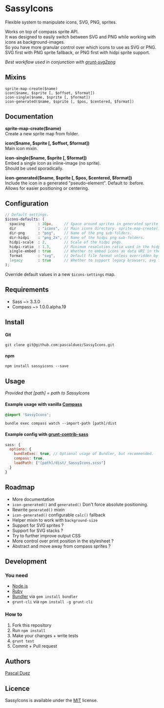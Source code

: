 # SassyIcons

Flexible system to manipulate icons, SVG, PNG, sprites.  

Works on top of compass sprite API.  
It was designed to easily switch between SVG and PNG while working with icons as background-images.  
So you have more granular control over which icons to use as SVG or PNG.  
SVG first with PNG sprite fallback, or PNG first with hidpi sprite support.  

*Best workflow used in conjunction with [grunt-svg2png](https://github.com/pascalduez/grunt-svg2png)*


## Mixins

`sprite-map-create($name)`  
`icon($name, $sprite [, $offset, $format])`  
`icon-single($name, $sprite [, $format])`  
`icon-generated($name, $sprite [, $pos, $centered, $format])`


## Documentation

**sprite-map-create($name)**  
Create a new sprite map from folder.  

**icon($name, $sprite [, $offset, $format])**  
Main icon mixin.  

**icon-single($name, $sprite [, $format])**  
Embed a single icon as inline-image (no sprite).  
Should be used sporadically.  

**icon-generated($name, $sprite [, $pos, $centered, $format])**  
Include the icon in a generated "pseudo-element". Default to :before.  
Allows for easier positioning or centering.  


## Configuration

```scss
// Default settings.
$icons-defaults: (
  spacing      : 30px,     // Space around sprites in generated sprite map.
  dir          : "icons",  // Main icons directory. sprite-map-create() allows to use sub dirs.
  dir-png      : "png",    // Name of the png sub-folders.
  dir-hidpi    : "png_2x", // Name of the hidpi png sub-folders.
  hidpi-scale  : 2,        // Scale of the hidpi pngs.
  hidpi-ratio  : 1.3,      // Minimum resolution ratio used in the hidpi media query.
  single-embed : true      // Whether to embed icons as data URI in the icon-single() mixin.
  format       : "svg",    // Default file format unless overridden by parameter, svg | png.
  legacy       : true      // Whether to support legacy browsers, svg fallback.
);
```
Override default values in a new `$icons-settings` map.


## Requirements

* Sass ~> 3.3.0
* Compass ~> 1.0.0.alpha.19


## Install

#### Git

```
git clone git@github.com:pascalduez/SassyIcons.git
```

#### npm

```
npm install sassyicons --save
```


## Usage

*Provided that [path] = path to SassyIcons*

#### Example usage with vanilla [Compass](http://compass-style.org/help/tutorials/command-line)
```css
@import 'SassyIcons';
```
```
bundle exec compass watch --import-path [path]/dist
```

#### Example config with [grunt-contrib-sass](https://github.com/gruntjs/grunt-contrib-sass)

```js
sass: {
  options: {
    bundleExec: true, // Optional usage of Bundler, but recommended.
    compass: true,
    loadPath: ["[path]/dist/_SassyIcons.scss"]
  }
}
```


## Roadmap

* More documentation
* `icon-generated()` and `generated()` Don't force absolute positioning.
* Rewrite `generated()` mixin
* `icon-generated()` configurable `calc()` fallback
* Helper mixin to work with `background-size`
* Support for SVG sprites ?
* Support for SVG stacks ?
* Try to further improve output CSS
* More control over print position in the stylesheet ?
* Abstract and move away from compass sprites ?


## Development

### You need

  * [Node.js](http://nodejs.org)
  * [Ruby](https://www.ruby-lang.org)
  * [Bundler](http://bundler.io) via `gem install bundler`
  * `grunt-cli` via `npm install -g grunt-cli`

### How to

  1. Fork this repository
  2. Run `npm install`
  3. Make your changes + write tests
  4. `grunt test`
  5. Commit + Pull request


## Authors

[Pascal Duez](http://pascalduez.me)


## Licence

SassyIcons is available under the [MIT](http://opensource.org/licenses/MIT) license.
